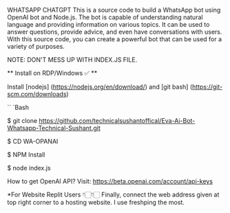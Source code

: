 WHATSAPP CHATGPT
This is a source code to build a WhatsApp bot using OpenAI bot and Node.js. The bot is capable of understanding natural language and providing information on various topics. It can be used to answer questions, provide advice, and even have conversations with users. With this source code, you can create a powerful bot that can be used for a variety of purposes.

NOTE: DON'T MESS UP WITH INDEX.JS FILE.

** Install on RDP/Windows ✅ **

Install [nodejs] (https://nodejs.org/en/download/)
  and [git bash] (https://git-scm.com/downloads)

`` `Bash

$ git clone https://github.com/technicalsushantoffical/Eva-Ai-Bot-Whatsapp-Technical-Sushant.git

$ CD WA-OPANAI

$ NPM Install

$ node index.js

How to get OpenAI API?
Visit: https://beta.openai.com/account/api-keys

*For Website Replit Users 👇🏻👇🏻
Finally, connect the web address given at top right corner to a hosting website. I use freshping the most.
